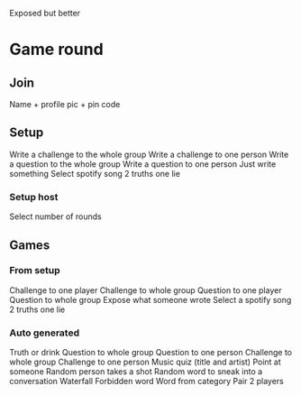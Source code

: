 Exposed but better

# Game round

## Join

Name + profile pic + pin code

## Setup

Write a challenge to the whole group
Write a challenge to one person
Write a question to the whole group
Write a question to one person
Just write something
Select spotify song
2 truths one lie

### Setup host

Select number of rounds

## Games

### From setup

Challenge to one player
Challenge to whole group
Question to one player
Question to whole group
Expose what someone wrote
Select a spotify song
2 truths one lie

### Auto generated

Truth or drink
Question to whole group
Question to one person
Challenge to whole group
Challenge to one person
Music quiz (title and artist)
Point at someone
Random person takes a shot
Random word to sneak into a conversation
Waterfall
Forbidden word
Word from category
Pair 2 players
